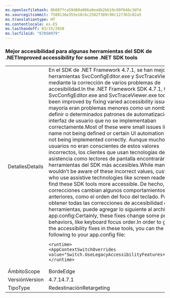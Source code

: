 ```yaml
---
ms.openlocfilehash: 0b087fca59d60a086a9ea8b2bb19c09f646c3dfd
ms.sourcegitcommit: 7588136e355e10cbc2582f389c90c127363c02a5
ms.translationtype: HT
ms.contentlocale: es-ES
ms.lasthandoff: 03/15/2020
ms.locfileid: "67858979"
---
```

### <a name="improved-accessibility-for-some-net-sdk-tools"></a><span data-ttu-id="483ed-101">Mejor accesibilidad para algunas herramientas del SDK de .NET</span><span class="sxs-lookup"><span data-stu-id="483ed-101">Improved accessibility for some .NET SDK tools</span></span>

|   |   |
|---|---|
|<span data-ttu-id="483ed-102">Detalles</span><span class="sxs-lookup"><span data-stu-id="483ed-102">Details</span></span>|<span data-ttu-id="483ed-103">En el SDK de .NET Framework 4.7.1, se han mejorado las herramientas SvcConfigEditor.exe y SvcTraceViewer.exe mediante la corrección de varios problemas de accesibilidad.</span><span class="sxs-lookup"><span data-stu-id="483ed-103">In the .NET Framework SDK 4.7.1, the SvcConfigEditor.exe and SvcTraceViewer.exe tools have been improved by fixing varied accessibility issues.</span></span> <span data-ttu-id="483ed-104">La mayoría eran problemas menores como un nombre sin definir o determinados patrones de automatización de la interfaz de usuario que no se implementaban correctamente.</span><span class="sxs-lookup"><span data-stu-id="483ed-104">Most of these were small issues like a name not being defined or certain UI automation patterns not being implemented correctly.</span></span> <span data-ttu-id="483ed-105">Aunque muchos usuarios no eran conscientes de estos valores incorrectos, los clientes que usan tecnologías de asistencia como lectores de pantalla encontrarán estas herramientas del SDK más accesibles.</span><span class="sxs-lookup"><span data-stu-id="483ed-105">While many users wouldn’t be aware of these incorrect values, customers who use assistive technologies like screen readers will find these SDK tools more accessible.</span></span> <span data-ttu-id="483ed-106">De hecho, estas correcciones cambian algunos comportamientos anteriores, como el orden del foco del teclado. Para obtener todas las correcciones de accesibilidad en estas herramientas, puede agregar lo siguiente al archivo app.config:</span><span class="sxs-lookup"><span data-stu-id="483ed-106">Certainly, these fixes change some previous behaviors, like keyboard focus order.In order to get all the accessibility fixes in these tools, you can the following to your app.config file:</span></span><pre><code class="lang-xml">&lt;runtime&gt;&#13;&#10;&lt;AppContextSwitchOverrides value=&quot;Switch.UseLegacyAccessibilityFeatures=false&quot;/&gt;&#13;&#10;&lt;/runtime&gt;&#13;&#10;</code></pre>|
|<span data-ttu-id="483ed-107">Ámbito</span><span class="sxs-lookup"><span data-stu-id="483ed-107">Scope</span></span>|<span data-ttu-id="483ed-108">Borde</span><span class="sxs-lookup"><span data-stu-id="483ed-108">Edge</span></span>|
|<span data-ttu-id="483ed-109">Versión</span><span class="sxs-lookup"><span data-stu-id="483ed-109">Version</span></span>|<span data-ttu-id="483ed-110">4.7.1</span><span class="sxs-lookup"><span data-stu-id="483ed-110">4.7.1</span></span>|
|<span data-ttu-id="483ed-111">Tipo</span><span class="sxs-lookup"><span data-stu-id="483ed-111">Type</span></span>|<span data-ttu-id="483ed-112">Redestinación</span><span class="sxs-lookup"><span data-stu-id="483ed-112">Retargeting</span></span>|
